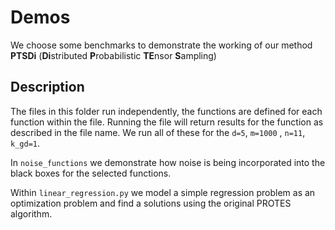 # Demos

We choose some benchmarks to demonstrate the working of our method **PTSDi** (**Di**stributed **P**robabilistic **TE**nsor **S**ampling)

## Description

The files in this folder run independently, the functions are defined for each function within the file. Running the file will return results for the function as described in the file name. We run all of these for the `d=5`, `m=1000` , `n=11`, `k_gd=1`. 

In `noise_functions` we demonstrate how noise is being incorporated into the black boxes for the selected functions. 
 

Within `linear_regression.py` we model a simple regression problem as an optimization problem and find a solutions using the original PROTES algorithm. 


